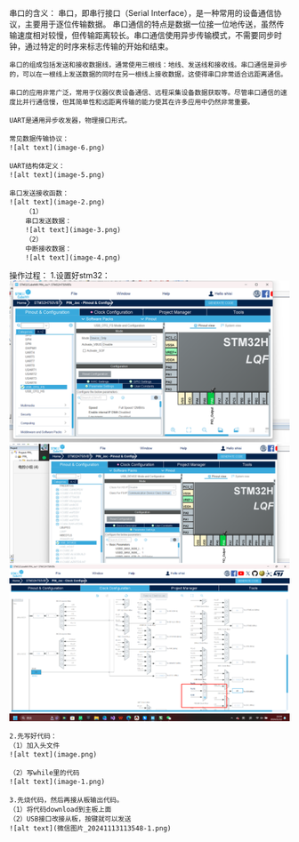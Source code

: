 串口的含义：
    串口，即串行接口（Serial Interface），是一种常用的设备通信协议，主要用于逐位传输数据。‌ 串口通信的特点是数据一位接一位地传送，虽然传输速度相对较慢，但传输距离较长。串口通信使用异步传输模式，不需要同步时钟，通过特定的时序来标志传输的开始和结束。‌

    串口的组成包括发送和接收数据线，通常使用三根线：地线、发送线和接收线。串口通信是异步的，可以在一根线上发送数据的同时在另一根线上接收数据，这使得串口非常适合远距离通信。

    串口的应用非常广泛，常用于仪器仪表设备通信、远程采集设备数据获取等。尽管串口通信的速度比并行通信慢，但其简单性和远距离传输的能力使其在许多应用中仍然非常重要。

    UART是通用异步收发器，物理接口形式。
    
    常见数据传输协议：
    ![alt text](image-6.png)
    
    UART结构体定义：
    ![alt text](image-5.png)

    串口发送接收函数：
    ![alt text](image-2.png)
        （1）
        串口发送数据：
        ![alt text](image-3.png)
        （2）
        中断接收数据：
        ![alt text](image-4.png)


操作过程：
    1.设置好stm32：
    ![alt text](48dd23efa2aa5c5f170395944f96218.png)
    ![alt text](794e75a70a4e7f7fb708322c8c29d6a.png)
    ![alt text](d60e9d488b076bcb83f6b29a6d29f1c.png)


    2.先写好代码：
    （1）加入头文件
    ![alt text](image.png)

    （2）写while里的代码
    ![alt text](image-1.png)
    
    3.先烧代码，然后再接从板输出代码。
    （1）将代码download到主板上面
    （2）USB接口改接从板，按键就可以发送
    ![alt text](微信图片_20241113113548-1.png)